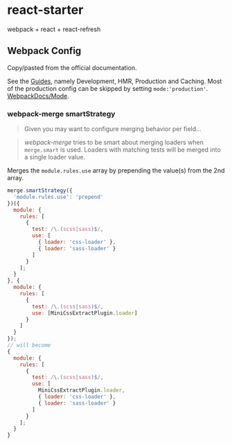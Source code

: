 # react-starter

webpack + react + react-refresh

## Webpack Config

Copy/pasted from the official documentation.

See the [Guides](https://webpack.js.org/guides/), namely Development, HMR, Production and Caching.
Most of the production config can be skipped by setting `mode:'production'`. [WebpackDocs/Mode](https://webpack.js.org/concepts/mode/).

### webpack-merge smartStrategy

> Given you may want to configure merging behavior per field...

> _webpack-merge_ tries to be smart about merging loaders when `merge.smart` is used. Loaders with matching tests will be merged into a single loader value.

Merges the `module.rules.use` array by prepending the value(s) from the 2nd array.

```js
merge.smartStrategy({
  'module.rules.use': 'prepend'
})({
  module: {
    rules: [
      {
        test: /\.(scss|sass)$/,
        use: [
          { loader: 'css-loader' },
          { loader: 'sass-loader' }
        ]
      }
    ];
  }
}, {
  module: {
    rules: [
      {
        test: /\.(scss|sass)$/,
        use: [MiniCssExtractPlugin.loader]
      }
    ]
  }
});
// will become
{
  module: {
    rules: [
      {
        test: /\.(scss|sass)$/,
        use: [
          MiniCssExtractPlugin.loader,
          { loader: 'css-loader' },
          { loader: 'sass-loader' }
        ]
      }
    ];
  }
}
```
